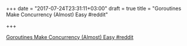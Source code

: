 +++
date = "2017-07-24T23:31:11+03:00"
draft = true
title = "Goroutines Make Concurrency (Almost) Easy  #reddit"

+++

<p><a href="https://t.co/GHtEFSH62s">Goroutines Make Concurrency (Almost) Easy  #reddit</a></p>